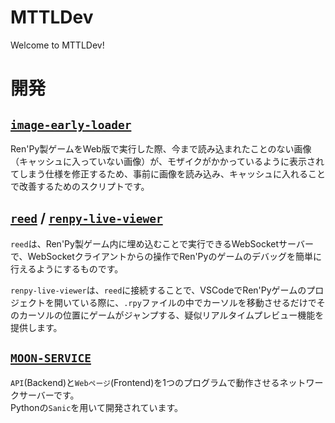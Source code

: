 # MTTLDev

Welcome to MTTLDev!

# 開発
## [`image-early-loader`](https://github.com/mttldev/image-early-loader)
Ren'Py製ゲームをWeb版で実行した際、今まで読み込まれたことのない画像（キャッシュに入っていない画像）が、モザイクがかかっているように表示されてしまう仕様を修正するため、事前に画像を読み込み、キャッシュに入れることで改善するためのスクリプトです。

## [`reed`](https://github.com/mttldev/reed) / [`renpy-live-viewer`](https://github.com/mttldev/renpy-live-viewer)
`reed`は、Ren'Py製ゲーム内に埋め込むことで実行できるWebSocketサーバーで、WebSocketクライアントからの操作でRen'Pyのゲームのデバッグを簡単に行えるようにするものです。

`renpy-live-viewer`は、`reed`に接続することで、VSCodeでRen'Pyゲームのプロジェクトを開いている際に、`.rpy`ファイルの中でカーソルを移動させるだけでそのカーソルの位置にゲームがジャンプする、疑似リアルタイムプレビュー機能を提供します。

## [`MOON-SERVICE`](https://github.com/mttldev/moon-backend)
`API`(Backend)と`Webページ`(Frontend)を1つのプログラムで動作させるネットワークサーバーです。  
Pythonの`Sanic`を用いて開発されています。
